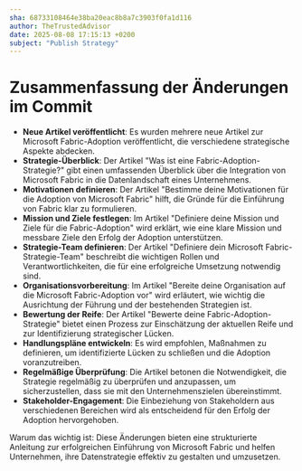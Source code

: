 ```yaml
---
sha: 68733108464e38ba20eac8b8a7c3903f0fa1d116
author: TheTrustedAdvisor
date: 2025-08-08 17:15:13 +0200
subject: "Publish Strategy"
---
```


  # Zusammenfassung der Änderungen im Commit

- **Neue Artikel veröffentlicht**: Es wurden mehrere neue Artikel zur Microsoft Fabric-Adoption veröffentlicht, die verschiedene strategische Aspekte abdecken.
- **Strategie-Überblick**: Der Artikel "Was ist eine Fabric-Adoption-Strategie?" gibt einen umfassenden Überblick über die Integration von Microsoft Fabric in die Datenlandschaft eines Unternehmens.
- **Motivationen definieren**: Der Artikel "Bestimme deine Motivationen für die Adoption von Microsoft Fabric" hilft, die Gründe für die Einführung von Fabric klar zu formulieren.
- **Mission und Ziele festlegen**: Im Artikel "Definiere deine Mission und Ziele für die Fabric-Adoption" wird erklärt, wie eine klare Mission und messbare Ziele den Erfolg der Adoption unterstützen.
- **Strategie-Team definieren**: Der Artikel "Definiere dein Microsoft Fabric-Strategie-Team" beschreibt die wichtigen Rollen und Verantwortlichkeiten, die für eine erfolgreiche Umsetzung notwendig sind.
- **Organisationsvorbereitung**: Im Artikel "Bereite deine Organisation auf die Microsoft Fabric-Adoption vor" wird erläutert, wie wichtig die Ausrichtung der Führung und der bestehenden Strategien ist.
- **Bewertung der Reife**: Der Artikel "Bewerte deine Fabric-Adoption-Strategie" bietet einen Prozess zur Einschätzung der aktuellen Reife und zur Identifizierung strategischer Lücken.
- **Handlungspläne entwickeln**: Es wird empfohlen, Maßnahmen zu definieren, um identifizierte Lücken zu schließen und die Adoption voranzutreiben.
- **Regelmäßige Überprüfung**: Die Artikel betonen die Notwendigkeit, die Strategie regelmäßig zu überprüfen und anzupassen, um sicherzustellen, dass sie mit den Unternehmenszielen übereinstimmt.
- **Stakeholder-Engagement**: Die Einbeziehung von Stakeholdern aus verschiedenen Bereichen wird als entscheidend für den Erfolg der Adoption hervorgehoben.

Warum das wichtig ist: Diese Änderungen bieten eine strukturierte Anleitung zur erfolgreichen Einführung von Microsoft Fabric und helfen Unternehmen, ihre Datenstrategie effektiv zu gestalten und umzusetzen.
